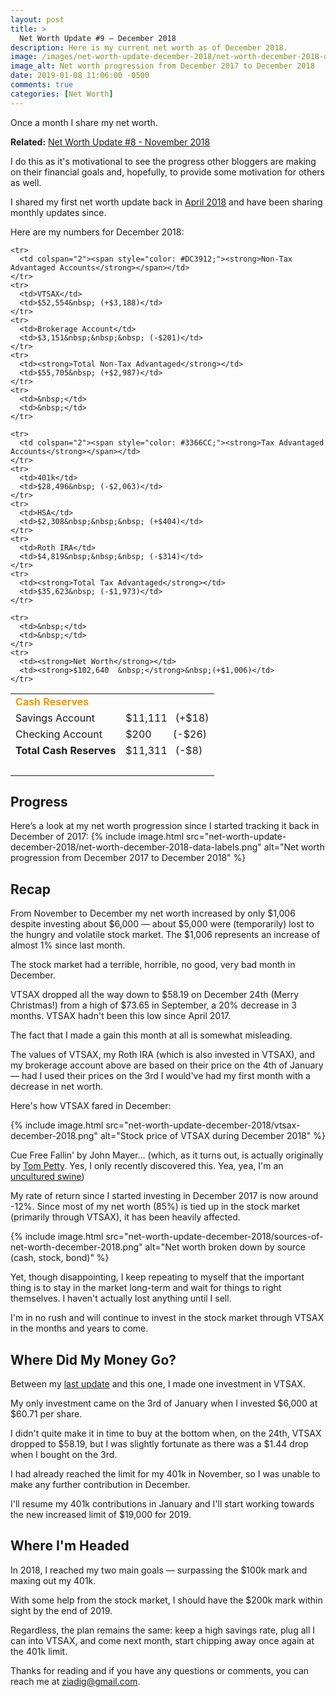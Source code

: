 ```yaml
---
layout: post
title: >
  Net Worth Update #9 – December 2018
description: Here is my current net worth as of December 2018.
image: /images/net-worth-update-december-2018/net-worth-december-2018-data-labels.png
image_alt: Net worth progression from December 2017 to December 2018
date: 2019-01-08 11:06:00 -0500
comments: true
categories: [Net Worth]
---
```

Once a month I share my net worth.

**Related:** [Net Worth Update #8 - November 2018](/net-worth-november-2018)

I do this as it's motivational to see the progress other bloggers are making on their financial goals and, hopefully, to provide some motivation for others as well.

I shared my first net worth update back in [April 2018](/net-worth-april-2018) and have been sharing monthly updates since.

Here are my numbers for December 2018:
<table>
  <tbody>
    <tr>
      <td colspan="2"><span style="color: #FF9900;"><strong>Cash Reserves</strong></span></td>
    </tr>
    <tr>
      <td>Savings Account</td>
      <td>$11,111&nbsp;&nbsp; (+$18)</td>
    </tr>
    <tr>
      <td>Checking Account</td>
      <td>$200&nbsp;&nbsp;&nbsp;&nbsp;&nbsp;&nbsp;&nbsp; (-$26)</td>
    </tr>
    <tr>
      <td><strong>Total Cash Reserves</strong></td>
      <td>$11,311&nbsp;&nbsp; (-$8)</td>
    </tr>
    <tr>
      <td>&nbsp;</td>
      <td>&nbsp;</td>
    </tr>

    <tr>
      <td colspan="2"><span style="color: #DC3912;"><strong>Non-Tax Advantaged Accounts</strong></span></td>
    </tr>
    <tr>
      <td>VTSAX</td>
      <td>$52,554&nbsp; (+$3,188)</td>
    </tr>
    <tr>
      <td>Brokerage Account</td>
      <td>$3,151&nbsp;&nbsp;&nbsp; (-$201)</td>
    </tr>
    <tr>
      <td><strong>Total Non-Tax Advantaged</strong></td>
      <td>$55,705&nbsp; (+$2,987)</td>
    </tr>
    <tr>
      <td>&nbsp;</td>
      <td>&nbsp;</td>
    </tr>

    <tr>
      <td colspan="2"><span style="color: #3366CC;"><strong>Tax Advantaged Accounts</strong></span></td>
    </tr>
    <tr>
      <td>401k</td>
      <td>$28,496&nbsp; (-$2,063)</td>
    </tr>
    <tr>
      <td>HSA</td>
      <td>$2,308&nbsp;&nbsp;&nbsp; (+$404)</td>
    </tr>
    <tr>
      <td>Roth IRA</td>
      <td>$4,819&nbsp;&nbsp;&nbsp; (-$314)</td>
    </tr>
    <tr>
      <td><strong>Total Tax Advantaged</strong></td>
      <td>$35,623&nbsp; (-$1,973)</td>
    </tr>

    <tr>
      <td>&nbsp;</td>
      <td>&nbsp;</td>
    </tr>
    <tr>
      <td><strong>Net Worth</strong></td>
      <td><strong>$102,640	&nbsp;</strong>&nbsp;(+$1,006)</td>
    </tr>
  </tbody>
</table>

## Progress
Here’s a look at my net worth progression since I started tracking it back in December of 2017:
{% include image.html src="net-worth-update-december-2018/net-worth-december-2018-data-labels.png" alt="Net worth progression from December 2017 to December 2018" %}

## Recap
From November to December my net worth increased by only $1,006 despite investing about $6,000 –– about $5,000 were (temporarily) lost to the hungry and volatile stock market. The $1,006 represents an increase of almost 1% since last month.

The stock market had a terrible, horrible, no good, very bad month in December.

VTSAX dropped all the way down to $58.19 on December 24th (Merry Christmas!) from a high of $73.65 in September, a 20% decrease in 3 months. VTSAX hadn't been this low since April 2017.

The fact that I made a gain this month at all is somewhat misleading.

The values of VTSAX, my Roth IRA (which is also invested in VTSAX), and my brokerage account above are based on their price on the 4th of January –– had I used their prices on the 3rd I would've had my first month with a decrease in net worth.

Here's how VTSAX fared in December:

{% include image.html src="net-worth-update-december-2018/vtsax-december-2018.png" alt="Stock price of VTSAX during December 2018" %}

Cue Free Fallin' by John Mayer... (which, as it turns out, is actually originally by [Tom Petty](https://www.youtube.com/watch?v=1lWJXDG2i0A). Yes, I only recently discovered this. Yea, yea, I'm an [uncultured swine](https://youtu.be/07IRxspHxZE?t=38))

My rate of return since I started investing in December 2017 is now around -12%. Since most of my net worth (85%) is tied up in the stock market (primarily through VTSAX), it has been heavily affected.

{% include image.html src="net-worth-update-december-2018/sources-of-net-worth-december-2018.png" alt="Net worth broken down by source (cash, stock, bond)" %}

Yet, though disappointing, I keep repeating to myself that the important thing is to stay in the market long-term and wait for things to right themselves. I haven't actually lost anything until I sell.

I'm in no rush and will continue to invest in the stock market through VTSAX in the months and years to come.

## Where Did My Money Go?

Between my [last update](/net-worth-november-2018) and this one, I made one investment in VTSAX.

My only investment came on the 3rd of January when I invested $6,000 at $60.71 per share.

I didn't quite make it in time to buy at the bottom when, on the 24th, VTSAX dropped to $58.19, but I was slightly fortunate as there was a $1.44 drop when I bought on the 3rd.

I had already reached the limit for my 401k in November, so I was unable to make any further contribution in December.

I'll resume my 401k contributions in January and I'll start working towards the new increased limit of $19,000 for 2019.

## Where I'm Headed

In 2018, I reached my two main goals –– surpassing the $100k mark and maxing out my 401k.

With some help from the stock market, I should have the $200k mark within sight by the end of 2019.

Regardless, the plan remains the same: keep a high savings rate, plug all I can into VTSAX, and come next month, start chipping away once again at the 401k limit.

Thanks for reading and if you have any questions or comments, you can reach me at ziadig@gmail.com.
